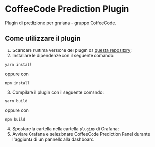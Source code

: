 # CoffeeCode Prediction Plugin

Plugin di predizione per grafana - gruppo CoffeeCode.

## Come utilizzare il plugin

1. Scaricare l'ultima versione del plugin da [questa repository](https://github.com/CoffeeCodeSWE/swe-grafana-plugin);
2. Installare le dipendenze con il seguente comando:
```
yarn install
```
oppure con
```
npm install
```
3. Compilare il plugin con il seguente comando:
```
yarn build
```
oppure con 
```
npm build
```
4. Spostare la cartella nella cartella ```plugins``` di Grafana;
5. Avviare Grafana e selezionare CoffeeCode Prediction Panel durante l'aggiunta di un pannello alla dashboard.

